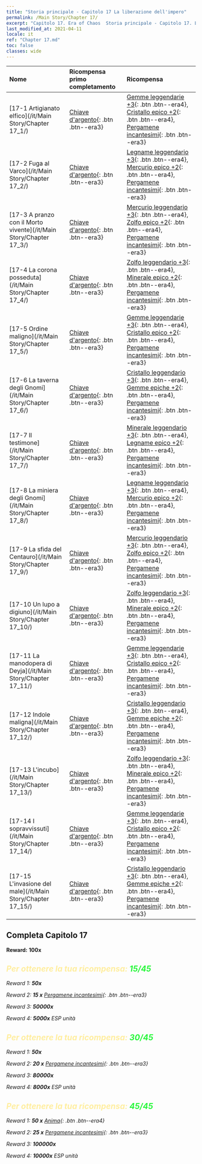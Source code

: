 ```yaml
---
title: "Storia principale - Capitolo 17 La liberazione dell'impero"
permalink: /Main Story/Chapter 17/
excerpt: "Capitolo 17. Era of Chaos  Storia principale - Capitolo 17. La liberazione dell'impero"
last_modified_at: 2021-04-11
locale: it
ref: "Chapter 17.md"
toc: false
classes: wide
---
```


  | Nome |  Ricompensa primo completamento | Ricompensa |
  |:------------|:------------|:------------| 
  | [17-1 Artigianato elfico](/it/Main Story/Chapter 17_1/) | [Chiave d'argento](/it/Items/con_693/){: .btn .btn--era3} | [Gemme leggendarie +3](/it/Items/mat_58/){: .btn .btn--era4}, [Cristallo epico +2](/it/Items/mat_52/){: .btn .btn--era4}, [Pergamene incantesimi](/it/Items/con_694/){: .btn .btn--era3} |
  | [17-2 Fuga al Varco](/it/Main Story/Chapter 17_2/) | [Chiave d'argento](/it/Items/con_693/){: .btn .btn--era3} | [Legname leggendario +3](/it/Items/mat_55/){: .btn .btn--era4}, [Mercurio epico +2](/it/Items/mat_49/){: .btn .btn--era4}, [Pergamene incantesimi](/it/Items/con_694/){: .btn .btn--era3} |
  | [17-3 A pranzo con il Morto vivente](/it/Main Story/Chapter 17_3/) | [Chiave d'argento](/it/Items/con_693/){: .btn .btn--era3} | [Mercurio leggendario +3](/it/Items/mat_56/){: .btn .btn--era4}, [Zolfo epico +2](/it/Items/mat_50/){: .btn .btn--era4}, [Pergamene incantesimi](/it/Items/con_694/){: .btn .btn--era3} |
  | [17-4 La corona posseduta](/it/Main Story/Chapter 17_4/) | [Chiave d'argento](/it/Items/con_693/){: .btn .btn--era3} | [Zolfo leggendario +3](/it/Items/mat_57/){: .btn .btn--era4}, [Minerale epico +2](/it/Items/mat_47/){: .btn .btn--era4}, [Pergamene incantesimi](/it/Items/con_694/){: .btn .btn--era3} |
  | [17-5 Ordine maligno](/it/Main Story/Chapter 17_5/) | [Chiave d'argento](/it/Items/con_693/){: .btn .btn--era3} | [Gemme leggendarie +3](/it/Items/mat_58/){: .btn .btn--era4}, [Cristallo epico +2](/it/Items/mat_52/){: .btn .btn--era4}, [Pergamene incantesimi](/it/Items/con_694/){: .btn .btn--era3} |
  | [17-6 La taverna degli Gnomi](/it/Main Story/Chapter 17_6/) | [Chiave d'argento](/it/Items/con_693/){: .btn .btn--era3} | [Cristallo leggendario +3](/it/Items/mat_59/){: .btn .btn--era4}, [Gemme epiche +2](/it/Items/mat_51/){: .btn .btn--era4}, [Pergamene incantesimi](/it/Items/con_694/){: .btn .btn--era3} |
  | [17-7 Il testimone](/it/Main Story/Chapter 17_7/) | [Chiave d'argento](/it/Items/con_693/){: .btn .btn--era3} | [Minerale leggendario +3](/it/Items/mat_54/){: .btn .btn--era4}, [Legname epico +2](/it/Items/mat_48/){: .btn .btn--era4}, [Pergamene incantesimi](/it/Items/con_694/){: .btn .btn--era3} |
  | [17-8 La miniera degli Gnomi](/it/Main Story/Chapter 17_8/) | [Chiave d'argento](/it/Items/con_693/){: .btn .btn--era3} | [Legname leggendario +3](/it/Items/mat_55/){: .btn .btn--era4}, [Mercurio epico +2](/it/Items/mat_49/){: .btn .btn--era4}, [Pergamene incantesimi](/it/Items/con_694/){: .btn .btn--era3} |
  | [17-9 La sfida del Centauro](/it/Main Story/Chapter 17_9/) | [Chiave d'argento](/it/Items/con_693/){: .btn .btn--era3} | [Mercurio leggendario +3](/it/Items/mat_56/){: .btn .btn--era4}, [Zolfo epico +2](/it/Items/mat_50/){: .btn .btn--era4}, [Pergamene incantesimi](/it/Items/con_694/){: .btn .btn--era3} |
  | [17-10 Un lupo a digiuno](/it/Main Story/Chapter 17_10/) | [Chiave d'argento](/it/Items/con_693/){: .btn .btn--era3} | [Zolfo leggendario +3](/it/Items/mat_57/){: .btn .btn--era4}, [Minerale epico +2](/it/Items/mat_47/){: .btn .btn--era4}, [Pergamene incantesimi](/it/Items/con_694/){: .btn .btn--era3} |
  | [17-11 La manodopera di Deyja](/it/Main Story/Chapter 17_11/) | [Chiave d'argento](/it/Items/con_693/){: .btn .btn--era3} | [Gemme leggendarie +3](/it/Items/mat_58/){: .btn .btn--era4}, [Cristallo epico +2](/it/Items/mat_52/){: .btn .btn--era4}, [Pergamene incantesimi](/it/Items/con_694/){: .btn .btn--era3} |
  | [17-12 Indole maligna](/it/Main Story/Chapter 17_12/) | [Chiave d'argento](/it/Items/con_693/){: .btn .btn--era3} | [Cristallo leggendario +3](/it/Items/mat_59/){: .btn .btn--era4}, [Gemme epiche +2](/it/Items/mat_51/){: .btn .btn--era4}, [Pergamene incantesimi](/it/Items/con_694/){: .btn .btn--era3} |
  | [17-13 L'incubo](/it/Main Story/Chapter 17_13/) | [Chiave d'argento](/it/Items/con_693/){: .btn .btn--era3} | [Zolfo leggendario +3](/it/Items/mat_57/){: .btn .btn--era4}, [Minerale epico +2](/it/Items/mat_47/){: .btn .btn--era4}, [Pergamene incantesimi](/it/Items/con_694/){: .btn .btn--era3} |
  | [17-14 I sopravvissuti](/it/Main Story/Chapter 17_14/) | [Chiave d'argento](/it/Items/con_693/){: .btn .btn--era3} | [Gemme leggendarie +3](/it/Items/mat_58/){: .btn .btn--era4}, [Cristallo epico +2](/it/Items/mat_52/){: .btn .btn--era4}, [Pergamene incantesimi](/it/Items/con_694/){: .btn .btn--era3} |
  | [17-15 L'invasione del male](/it/Main Story/Chapter 17_15/) | [Chiave d'argento](/it/Items/con_693/){: .btn .btn--era3} | [Cristallo leggendario +3](/it/Items/mat_59/){: .btn .btn--era4}, [Gemme epiche +2](/it/Items/mat_51/){: .btn .btn--era4}, [Pergamene incantesimi](/it/Items/con_694/){: .btn .btn--era3} |


## Completa Capitolo 17

 **Reward:**  **100x** <i class="fas fa-gem"/>



## <span style="color: #ffeea0">Per ottenere la tua ricompensa: </span><span style="color: #27f73a">15/45</span>

 Reward 1:  **50x** <i class="fas fa-gem"/>

 Reward 2: **15 x** [Pergamene incantesimi](/it/Items/con_694/){: .btn .btn--era3}

 Reward 3:  **50000x** <i class="fas fa-coins"/>

 Reward 4:  **5000x** ESP unità



## <span style="color: #ffeea0">Per ottenere la tua ricompensa: </span><span style="color: #27f73a">30/45</span>

 Reward 1:  **50x** <i class="fas fa-gem"/>

 Reward 2: **20 x** [Pergamene incantesimi](/it/Items/con_694/){: .btn .btn--era3}

 Reward 3:  **80000x** <i class="fas fa-coins"/>

 Reward 4:  **8000x** ESP unità



## <span style="color: #ffeea0">Per ottenere la tua ricompensa: </span><span style="color: #27f73a">45/45</span>

 Reward 1: **50 x** [Anima](/it/Items/unt_210/){: .btn .btn--era4}

 Reward 2: **25 x** [Pergamene incantesimi](/it/Items/con_694/){: .btn .btn--era3}

 Reward 3:  **100000x** <i class="fas fa-coins"/>

 Reward 4:  **10000x** ESP unità

